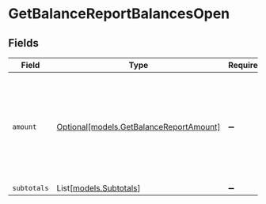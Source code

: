 # GetBalanceReportBalancesOpen


## Fields

| Field                                                                                             | Type                                                                                              | Required                                                                                          | Description                                                                                       |
| ------------------------------------------------------------------------------------------------- | ------------------------------------------------------------------------------------------------- | ------------------------------------------------------------------------------------------------- | ------------------------------------------------------------------------------------------------- |
| `amount`                                                                                          | [Optional[models.GetBalanceReportAmount]](../models/getbalancereportamount.md)                    | :heavy_minus_sign:                                                                                | In v2 endpoints, monetary amounts are represented as objects with a `currency` and `value` field. |
| `subtotals`                                                                                       | List[[models.Subtotals](../models/subtotals.md)]                                                  | :heavy_minus_sign:                                                                                | N/A                                                                                               |